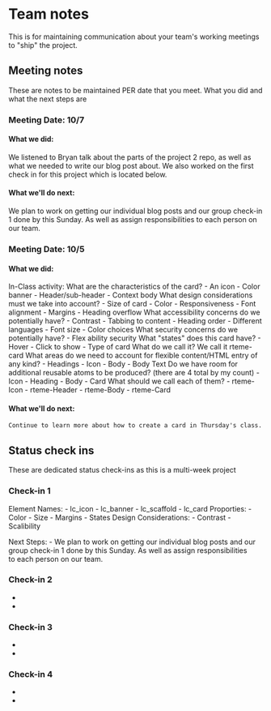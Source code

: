 # Team notes
This is for maintaining communication about your team's working meetings to "ship" the project.

## Meeting notes
These are notes to be maintained PER date that you meet. What you did and what the next steps are
### Meeting Date: 10/7

#### What we did:
We listened to Bryan talk about the parts of the project 2 repo, as well as what we needed to write our blog post about. We also worked on the first check in for this project which is located below.

#### What we'll do next:
We plan to work on getting our individual blog posts and our group check-in 1 done by this Sunday. As well as assign responsibilities to each person on our team.


### Meeting Date: 10/5

#### What we did: 
In-Class activity:
    What are the characteristics of the card?
        - An icon 
        - Color banner
        - Header/sub-header
        - Context body
    What design considerations must we take into account?
        - Size of card
        - Color
        - Responsiveness
        - Font alignment
        - Margins
        - Heading overflow
    What accessibility concerns do we potentially have?
        - Contrast
        - Tabbing to content
        - Heading order
        - Different languages
        - Font size
        - Color choices
    What security concerns do we potentially have?
        - Flex ability security
    What "states" does this card have?
        - Hover
        - Click to show
        - Type of card
    What do we call it?
            We call it rteme-card
    What areas do we need to account for flexible content/HTML entry of any kind?
        - Headings
        - Icon
        - Body
        - Body Text 
    Do we have room for additional reusable atoms to be produced? (there are 4 total by my count)
        - Icon
        - Heading
        - Body
        - Card
    What should we call each of them?
        - rteme-Icon
        - rteme-Header
        - rteme-Body
        - rteme-Card

#### What we'll do next:
    Continue to learn more about how to create a card in Thursday's class.


## Status check ins
These are dedicated status check-ins as this is a multi-week project
### Check-in 1
Element Names:
    - lc_icon
    - lc_banner
    - lc_scaffold
    - lc_card
Proporties:
    - Color
    - Size
    - Margins
    - States
Design Considerations:
    - Contrast
    - Scalibility

Next Steps:
    - We plan to work on getting our individual blog posts and our group check-in 1 done by this Sunday. As well as assign responsibilities  
      to each person on our team.

### Check-in 2
- 
- 
### Check-in 3
- 
- 
### Check-in 4
- 
- 